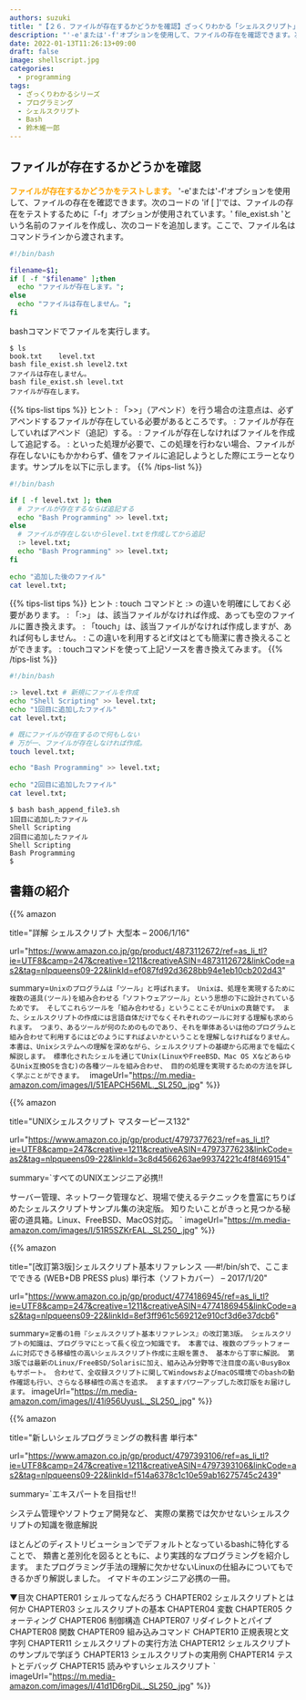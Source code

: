 ```yaml
---
authors: suzuki
title: "【２６．ファイルが存在するかどうかを確認】ざっくりわかる「シェルスクリプト」"
description: "'-e'または'-f'オプションを使用して、ファイルの存在を確認できます。次のコードの 'if [ ]'では、ファイルの存在をテストするために「-f」オプションが使用されています。' file_exist.sh 'という名前のファイルを作成し、次のコードを追加します。ここで、ファイル名はコマンドラインから渡されます。"
date: 2022-01-13T11:26:13+09:00
draft: false
image: shellscript.jpg
categories:
  - programming
tags:
  - ざっくりわかるシリーズ
  - プログラミング
  - シェルスクリプト
  - Bash
  - 鈴木維一郎
---
```



## ファイルが存在するかどうかを確認
<font color=orange><b>ファイルが存在するかどうかをテストします。</b></font>
'-e'または'-f'オプションを使用して、ファイルの存在を確認できます。次のコードの 'if [ ]'では、ファイルの存在をテストするために「-f」オプションが使用されています。' file_exist.sh 'という名前のファイルを作成し、次のコードを追加します。ここで、ファイル名はコマンドラインから渡されます。

``` bash:file_exist.sh
#!/bin/bash

filename=$1;
if [ -f "$filename" ];then
  echo "ファイルが存在します。";
else
  echo "ファイルは存在しません。";
fi
```

bashコマンドでファイルを実行します。

```
$ ls
book.txt    level.txt
bash file_exist.sh level2.txt
ファイルは存在しません。
bash file_exist.sh level.txt
ファイルが存在します。
```

{{% tips-list tips %}}
ヒント
: 「>>」（アペンド）を行う場合の注意点は、必ずアペンドするファイルが存在している必要があるところです。
: ファイルが存在していればアペンド（追記）する。
: ファイルが存在しなければファイルを作成して追記する。
: といった処理が必要で、この処理を行わない場合、ファイルが存在しないにもかかわらず、値をファイルに追記しようとした際にエラーとなります。サンプルを以下に示します。
{{% /tips-list %}}


``` bash_append_file2.sh
#!/bin/bash

if [ -f level.txt ]; then
  # ファイルが存在するならば追記する
  echo "Bash Programming" >> level.txt;
else
  # ファイルが存在しないからlevel.txtを作成してから追記
  :> level.txt;
  echo "Bash Programming" >> level.txt;
fi
  
echo "追加した後のファイル"
cat level.txt;
```

{{% tips-list tips %}}
ヒント
: touch コマンドと :> の違いを明確にしておく必要があります。
: 「:>」 は、該当ファイルがなければ作成、あっても空のファイルに置き換えます。
: 「touch」は、該当ファイルがなければ作成しますが、あれば何もしません。 
: この違いを利用するとif文はとても簡潔に書き換えることができます。
: touchコマンドを使って上記ソースを書き換えてみます。
{{% /tips-list %}}


```bash:bash_append_file3.sh
#!/bin/bash

:> level.txt # 新規にファイルを作成
echo "Shell Scripting" >> level.txt;
echo "1回目に追加したファイル"
cat level.txt;

# 既にファイルが存在するので何もしない
# 万が一、ファイルが存在しなければ作成。
touch level.txt; 

echo "Bash Programming" >> level.txt;
  
echo "2回目に追加したファイル"
cat level.txt;
```

```
$ bash bash_append_file3.sh
1回目に追加したファイル
Shell Scripting
2回目に追加したファイル
Shell Scripting
Bash Programming
$
```






## 書籍の紹介

{{% amazon

title="詳解 シェルスクリプト 大型本 – 2006/1/16"

url="https://www.amazon.co.jp/gp/product/4873112672/ref=as_li_tl?ie=UTF8&camp=247&creative=1211&creativeASIN=4873112672&linkCode=as2&tag=nlpqueens09-22&linkId=ef087fd92d3628bb94e1eb10cb202d43"

summary=`Unixのプログラムは「ツール」と呼ばれます。
Unixは、処理を実現するために複数の道具(ツール)を組み合わせる「ソフトウェアツール」という思想の下に設計されているためです。
そしてこれらツールを「組み合わせる」ということこそがUnixの真髄です。
また、シェルスクリプトの作成には言語自体だけでなくそれぞれのツールに対する理解も求められます。
つまり、あるツールが何のためのものであり、それを単体あるいは他のプログラムと組み合わせて利用するにはどのようにすればよいかということを理解しなければなりません。
本書は、Unixシステムへの理解を深めながら、シェルスクリプトの基礎から応用までを幅広く解説します。
標準化されたシェルを通じてUnix(LinuxやFreeBSD、Mac OS XなどあらゆるUnix互換OSを含む)の各種ツールを組み合わせ、
目的の処理を実現するための方法を詳しく学ぶことができます。
`
imageUrl="https://m.media-amazon.com/images/I/51EAPCH56ML._SL250_.jpg"
%}}

{{% amazon

title="UNIXシェルスクリプト マスターピース132"

url="https://www.amazon.co.jp/gp/product/4797377623/ref=as_li_tl?ie=UTF8&camp=247&creative=1211&creativeASIN=4797377623&linkCode=as2&tag=nlpqueens09-22&linkId=3c8d4566263ae99374221c4f8f469154"

summary=`すべてのUNIXエンジニア必携!!

サーバー管理、ネットワーク管理など、現場で使えるテクニックを豊富にちりばめたシェルスクリプトサンプル集の決定版。
知りたいことがきっと見つかる秘密の道具箱。Linux、FreeBSD、MacOS対応。
`
imageUrl="https://m.media-amazon.com/images/I/51R5SZKrEAL._SL250_.jpg"
%}}


{{% amazon

title="[改訂第3版]シェルスクリプト基本リファレンス ──#!/bin/shで、ここまでできる (WEB+DB PRESS plus) 単行本（ソフトカバー） – 2017/1/20"

url="https://www.amazon.co.jp/gp/product/4774186945/ref=as_li_tl?ie=UTF8&camp=247&creative=1211&creativeASIN=4774186945&linkCode=as2&tag=nlpqueens09-22&linkId=8ef3ff961c569212e910cf3d6e37dcb6"

summary=`定番の1冊『シェルスクリプト基本リファレンス』の改訂第3版。
シェルスクリプトの知識は、プログラマにとって長く役立つ知識です。
本書では、複数のプラットフォームに対応できる移植性の高いシェルスクリプト作成に主眼を置き、
基本から丁寧に解説。
第3版では最新のLinux/FreeBSD/Solarisに加え、組み込み分野等で注目度の高いBusyBoxもサポート。
合わせて、全収録スクリプトに関してWindowsおよびmacOS環境でのbashの動作確認も行い、さらなる移植性の高さを追求。
ますますパワーアップした改訂版をお届けします。`
imageUrl="https://m.media-amazon.com/images/I/41i956UyusL._SL250_.jpg"
%}}

{{% amazon

title="新しいシェルプログラミングの教科書 単行本"

url="https://www.amazon.co.jp/gp/product/4797393106/ref=as_li_tl?ie=UTF8&camp=247&creative=1211&creativeASIN=4797393106&linkCode=as2&tag=nlpqueens09-22&linkId=f514a6378c1c10e59ab16275745c2439"

summary=`エキスパートを目指せ!!

システム管理やソフトウェア開発など、
実際の業務では欠かせないシェルスクリプトの知識を徹底解説

ほとんどのディストリビューションでデフォルトとなっているbashに特化することで、
類書と差別化を図るとともに、より実践的なプログラミングを紹介します。
またプログラミング手法の理解に欠かせないLinuxの仕組みについてもできるかぎり解説しました。
イマドキのエンジニア必携の一冊。

▼目次
CHAPTER01 シェルってなんだろう
CHAPTER02 シェルスクリプトとは何か
CHAPTER03 シェルスクリプトの基本
CHAPTER04 変数
CHAPTER05 クォーティング
CHAPTER06 制御構造
CHAPTER07 リダイレクトとパイプ
CHAPTER08 関数
CHAPTER09 組み込みコマンド
CHAPTER10 正規表現と文字列
CHAPTER11 シェルスクリプトの実行方法
CHAPTER12 シェルスクリプトのサンプルで学ぼう
CHAPTER13 シェルスクリプトの実用例
CHAPTER14 テストとデバッグ
CHAPTER15 読みやすいシェルスクリプト
`
imageUrl="https://m.media-amazon.com/images/I/41d1D6rgDiL._SL250_.jpg"
%}}


